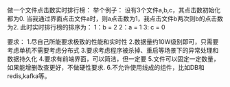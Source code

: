 做一个文件点击数实时排行榜：
举个例子：
设有3个文件a,b,c，其点击数初始化都为0.  当我通过界面点击文件a时，则a点击数为1，我点击文件b两次则b的点击数为2. 此时实时排行榜的排序为：
1：b = 2
2：a = 1
3:  c  = 0

要求：
1.尽自己所能要求极致的性能和实时性
2.数据量约10W级别即可，只需要考虑单机不需要考虑分布式
3.要求考虑程序被杀掉、重启等场景下的异常处理和数据持久化
4.要求有前端界面，可以简洁，但一定要
5.文件可以固定一定数量，如果能增删改查更好，不做硬性要求.
6.不允许使用线成的组件，比如DB和redis,kafka等。